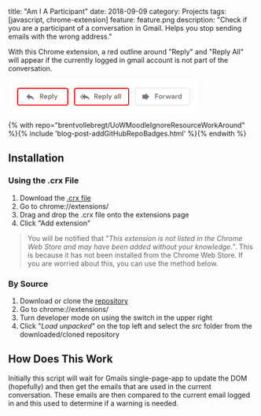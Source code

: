 title: "Am I A Participant"
date: 2018-09-09
category: Projects
tags: [javascript, chrome-extension]
feature: feature.png
description: "Check if you are a participant of a conversation in Gmail. Helps you stop sending emails with the wrong address."

With this Chrome extension, a red outline around "Reply" and "Reply All" will appear if the currently logged in gmail account is not part of the conversation.

![Extension Popup](/posts/am-i-a-participant/buttons.png)

{% with repo="brentvollebregt/UoWMoodleIgnoreResourceWorkAround" %}{% include 'blog-post-addGitHubRepoBadges.html' %}{% endwith %}

## Installation
### Using the .crx File
1. Download the [.crx file](https://github.com/brentvollebregt/am-i-a-participant/raw/master/am-i-a-participant.crx)
2. Go to chrome://extensions/
3. Drag and drop the .crx file onto the extensions page
4. Click "Add extension"

> You will be notified that "*This extension is not listed in the Chrome Web Store and may have been added without your knowledge.*". This is because it has not been installed from the Chrome Web Store. If you are worried about this, you can use the method below.

### By Source
1. Download or clone the [repository](https://github.com/brentvollebregt/am-i-a-participant)
2. Go to chrome://extensions/
3. Turn developer mode on using the switch in the upper right
4. Click "*Load unpacked*" on the top left and select the *src* folder from the downloaded/cloned repository

## How Does This Work
Initially this script will wait for Gmails single-page-app to update the DOM (hopefully) and then get the emails that are used in the current conversation. These emails are then compared to the current email logged in and this used to determine if a warning is needed.
